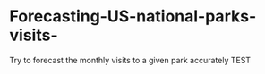 # Forecasting-US-national-parks-visits-
Try to forecast the monthly visits to a given park accurately
TEST
